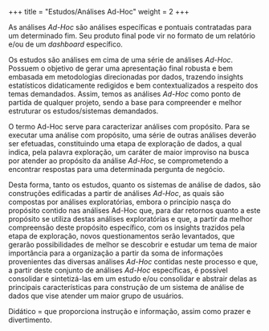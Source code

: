 +++
title = "Estudos/Análises Ad-Hoc"
weight = 2
+++

As análises *Ad-Hoc* são análises específicas e pontuais contratadas para um determinado fim. Seu produto final pode vir no formato de um relatório e/ou de um *dashboard* específico.

Os estudos são análises em cima de uma série de análises *Ad-Hoc*. Possuem o objetivo de gerar uma apresentação final robusta e bem embasada em metodologias direcionadas por dados, trazendo insights estatísticos didaticamente redigidos e bem contextualizados a respeito dos temas demandados. Assim, temos as análises *Ad-Hoc* como ponto de partida de qualquer projeto, sendo a base para compreender e melhor estruturar os estudos/sistemas demandados. 

<!--more-->

O termo Ad-Hoc serve para caracterizar análises com propósito. Para se executar uma análise com propósito, uma série de outras análises deverão ser efetuadas, constituindo uma etapa de exploração de dados, a qual indica, pela palavra exploração, um caráter de maior improviso na busca por atender ao propósito da análise *Ad-Hoc*, se comprometendo a encontrar respostas para uma determinada pergunta de negócio.

Desta forma, tanto os estudos, quanto os sistemas de análise de dados, são construções edificadas a partir de análises *Ad-Hoc*, as quais são compostas por análises exploratórias, embora o princípio nasça do propósito contido nas análises Ad-Hoc que, para dar retornos quanto a este propósito se utiliza destas análises exploratórias e que, a partir da melhor compreensão deste propósito específico, com os insights trazidos pela etapa de exploração, novos questionamentos serão levantados, que gerarão possibilidades de melhor se descobrir e estudar um tema de maior importância para a organização a partir da soma de informações provenientes das diversas análises *Ad-Hoc* contidas neste processo e que, a partir deste conjunto de análises *Ad-Hoc* específicas, é possível consolidar e sintetizá-las em um estudo e/ou consolidar e abstrair delas as principais características para construção de um sistema de análise de dados que vise atender um maior grupo de usuários.  



Didático = que proporciona instrução e informação, assim como prazer e divertimento.

